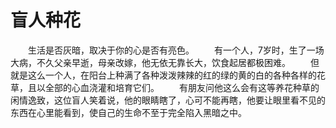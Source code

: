 # 盲人种花
　　生活是否灰暗，取决于你的心是否有亮色。 
　　有一个人，7岁时，生了一场大病，不久父亲早逝，母亲改嫁，他无依无靠长大，饮食起居都极困难。 
　　但就是这么一个人，在阳台上种满了各种泼泼辣辣的红的绿的黄的白的各种各样的花草，且以全部的心血浇灌和培育它们。 
　　有朋友问他这么会有这等养花种草的闲情逸致，这位盲人笑着说，他的眼睛瞎了，心可不能再瞎，他要让眼里看不见的东西在心里能看到，使自己的生命不至于完全陷入黑暗之中。
 